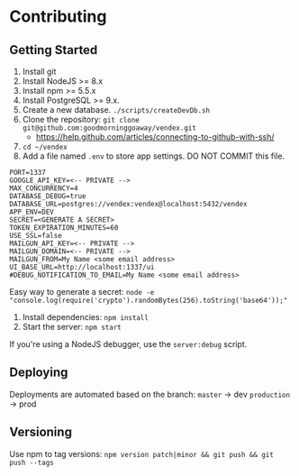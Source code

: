 # Contributing

## Getting Started
1. Install git
1. Install NodeJS >= 8.x
1. Install npm >= 5.5.x
1. Install PostgreSQL >= 9.x.
1. Create a new database. `./scripts/createDevDb.sh`
1. Clone the repository: `git clone git@github.com:goodmorninggoaway/vendex.git`
   - https://help.github.com/articles/connecting-to-github-with-ssh/
1. `cd ~/vendex`
1. Add a file named `.env` to store app settings. DO NOT COMMIT this file.
```
PORT=1337
GOOGLE_API_KEY=<-- PRIVATE -->
MAX_CONCURRENCY=4
DATABASE_DEBUG=true
DATABASE_URL=postgres://vendex:vendex@localhost:5432/vendex
APP_ENV=DEV
SECRET=<GENERATE A SECRET>
TOKEN_EXPIRATION_MINUTES=60
USE_SSL=false
MAILGUN_API_KEY=<-- PRIVATE -->
MAILGUN_DOMAIN=<-- PRIVATE -->
MAILGUN_FROM=My Name <some email address>
UI_BASE_URL=http://localhost:1337/ui
#DEBUG_NOTIFICATION_TO_EMAIL=My Name <some email address>

```

Easy way to generate a secret:
`node -e "console.log(require('crypto').randomBytes(256).toString('base64'));"`
1. Install dependencies: `npm install`
1. Start the server: `npm start`

If you're using a NodeJS debugger, use the `server:debug` script.

## Deploying
Deployments are automated based on the branch:
`master` -> dev
`production` -> prod

## Versioning
Use npm to tag versions: `npm version patch|minor && git push && git push --tags`
